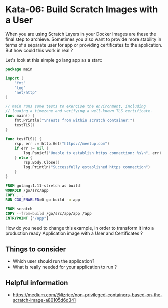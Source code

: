 # Kata-06: Build Scratch Images with a User


When you are using Scratch Layers in your Docker Images are these the final step to archieve. Sometimes you also want to provide more stability in terms of a separate user for app or providing certificates to the application. But how could this work in real ? 

Let's look at this simple go lang app as a start:
```go
package main

import (
	"fmt"
	"log"
	"net/http"
)

// main runs some tests to exercise the environment, including
// loading a timezone and verifying a well-known TLS certificate.
func main() {
	fmt.Println("\nTests from within scratch container:")
	testTLS()
}

func testTLS() {
	rsp, err := http.Get("https://meetup.com")
	if err != nil {
		log.Panicf("Unable to establish https connection: %s\n", err)
	} else {
		rsp.Body.Close()
		log.Println("Successfully established https connection")
	}
}
```

```Dockerfile
FROM golang:1.11-stretch as build
WORKDIR /go/src/app
COPY . .
RUN CGO_ENABLED=0 go build -o app 

FROM scratch
COPY --from=build /go/src/app/app /app
ENTRYPOINT ["/app"]
```

How do you need to change this example, in order to transform it into a production ready Application image with a User and Certificates ?

## Things to consider

* Which user should run the application?
* What is really needed for your application to run ?


## Helpful information

* https://medium.com/@lizrice/non-privileged-containers-based-on-the-scratch-image-a80105d6d341
